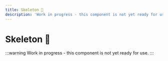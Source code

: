 ```yaml
---
title: Skeleton 🔴
description: 'Work in progress - this component is not yet ready for use.'
---
```


# Skeleton 🔴

:::warning
Work in progress - this component is not yet ready for use.
:::
